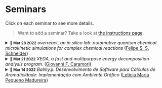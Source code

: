 # Seminars

Click on each seminar to see more details.

> Want to add a seminar? Take a look at [the instructions page](/seminars/instructions).

<details><summary><small><strong><time datetime="2022-03-28T00:00:00">📅 Mar 28 2022</time></strong></small> <em>overreact, an in silico lab: automative quantum chemical microkinetic simulations for complex chemical reactions</em> (<a href="https://github.com/schneiderfelipe">Felipe S. S. Schneider</a>)</summary><a href="https://github.com/schneiderfelipe"><img src="https://avatars.githubusercontent.com/u/37125?v=4" alt="schneiderfelipe" title="Felipe S. S. Schneider" align="left" width="128" /></a><p>This seminar introduces <a href="https://github.com/geem-lab/overreact"><strong>overreact</strong></a>, a novel Python package for propagating chemical reactions over time using data from computational chemistry only (<em>Journal of Computational Chemistry</em> <strong>2022</strong>, submitted). <strong>overreact</strong> infers all differential equations and parameters from a simple input that consists of a set of chemical equations and quantum chemistry package outputs for each chemical species.</p>
<p>We evaluate some applications from the literature: gas-phase eclipsed-staggered isomerization of ethane, gas-phase umbrella inversion of ammonia, gas-phase degradation of methane by chlorine radical, two solvation-phase reactions, and a simple solvation-phase acid-base equilibrium. We show how it is possible to achieve reaction profiles and information matching experiments.</p></details><details><summary><small><strong><time datetime="2022-03-21T00:00:00">📅 Mar 21 2022</time></strong></small> <em>XEDA, a fast and multipurpose energy decomposition analysis program.</em> (<a href="https://github.com/gfcaramori">Giovanni F. Caramori</a>)</summary><a href="https://github.com/gfcaramori"><img src="https://avatars.githubusercontent.com/u/79472048?v=4" alt="gfcaramori" title="Giovanni F. Caramori" align="left" width="128" /></a><p>The XEDA package is presented, in which a quantitative analysis of intermolecular interactions can be performed. The code contains a series of variational EDA methods, including LMO-EDA, GKS-EDA and GKS-EDA(BS)  to analyze non-covalent interactions and strong chemical bonds in various environments,  including van der Waals interactions, hydrogen bonds, radical–radical interactions and strong covalent bonds.</p>
<p><a href="https://github.com/geem-lab/seminars/files/8216728/J.Comput.Chem.-.2021.-.Tang.-.XEDA.a.fast.and.multipurpose.energy.decomposition.analysis.program.1.pdf">J Comput Chem - 2021 - Tang - XEDA a fast and multipurpose energy decomposition analysis program</a></p></details><details><summary><small><strong><time datetime="2022-03-14T00:00:00">📅 Mar 14 2022</time></strong></small> <em>Balmy.jl: Desenvolvimento de Software para Cálculos de Aromaticidade: Implementação com Ambiente Gráfico</em> (<a href="https://github.com/Leticia-maria">Letícia Maria Pequeno Madureira</a>)</summary><a href="https://github.com/Leticia-maria"><img src="https://avatars.githubusercontent.com/u/60739184?v=4" alt="Leticia-maria" title="Letícia Maria Pequeno Madureira" align="left" width="128" /></a><p>Prévia do Trabalho de Conclusão de Curso do Curso de Graduação em Química do Centro de Ciências Físicas e Matemáticas da Universidade Federal de Santa Catarina para a obtenção do título de bacharel(a) em Química, apresentado por Letícia M. Pequeno Madureira.</p>
<p><a href="https://github.com/geem-lab/seminars/files/8214688/TCC1_LeticiaMadureira_GiovanniCaramori.pdf">TCC1_LeticiaMadureira_GiovanniCaramori.pdf</a></p></details>
